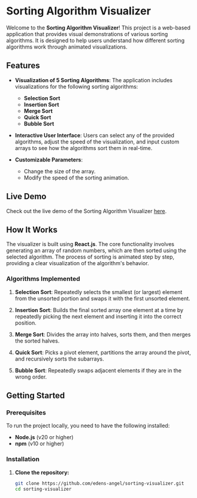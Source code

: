 # Sorting Algorithm Visualizer

Welcome to the **Sorting Algorithm Visualizer**! This project is a web-based application that provides visual demonstrations of various sorting algorithms. It is designed to help users understand how different sorting algorithms work through animated visualizations.

## Features

- **Visualization of 5 Sorting Algorithms**: The application includes visualizations for the following sorting algorithms:
  - **Selection Sort**
  - **Insertion Sort**
  - **Merge Sort**
  - **Quick Sort**
  - **Bubble Sort**
  
- **Interactive User Interface**: Users can select any of the provided algorithms, adjust the speed of the visualization, and input custom arrays to see how the algorithms sort them in real-time.

- **Customizable Parameters**: 
  - Change the size of the array.
  - Modify the speed of the sorting animation.

## Live Demo

Check out the live demo of the Sorting Algorithm Visualizer [here](https://edens-angel.github.io/sorting-visualizer/).

## How It Works

The visualizer is built using **React.js**. The core functionality involves generating an array of random numbers, which are then sorted using the selected algorithm. The process of sorting is animated step by step, providing a clear visualization of the algorithm's behavior.

### Algorithms Implemented

1. **Selection Sort**: Repeatedly selects the smallest (or largest) element from the unsorted portion and swaps it with the first unsorted element.

2. **Insertion Sort**: Builds the final sorted array one element at a time by repeatedly picking the next element and inserting it into the correct position.

3. **Merge Sort**: Divides the array into halves, sorts them, and then merges the sorted halves.

4. **Quick Sort**: Picks a pivot element, partitions the array around the pivot, and recursively sorts the subarrays.

5. **Bubble Sort**: Repeatedly swaps adjacent elements if they are in the wrong order.

## Getting Started

### Prerequisites

To run the project locally, you need to have the following installed:

- **Node.js** (v20 or higher)
- **npm** (v10 or higher)

### Installation

1. **Clone the repository:**
   ```bash
   git clone https://github.com/edens-angel/sorting-visualizer.git
   cd sorting-visualizer
